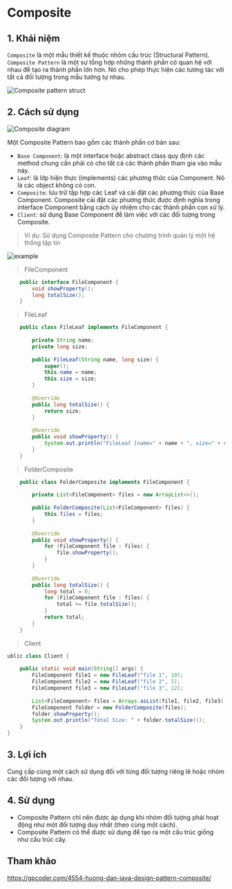 # Composite
## 1. Khái niệm
`Composite` là một mẫu thiết kế thuộc nhóm cấu trúc (Structural Pattern). `Composite Pattern` là một sự tổng hợp những thành phần có quan hệ với nhau để tạo ra thành phần lớn hơn. Nó cho phép thực hiện các tương tác với tất cả đối tượng trong mẫu tương tự nhau.

![Composite pattern struct](https://gpcoder.com/wp-content/uploads/2018/11/Composite.png)

## 2. Cách sử dụng
![Composite diagram](https://gpcoder.com/wp-content/uploads/2018/11/design-patterns-composite-diagram.png)

Một Composite Pattern bao gồm các thành phần cơ bản sau:

- `Base Component`: là một interface hoặc abstract class quy định các method chung cần phải có cho tất cả các thành phần tham gia vào mẫu này.
- `Leaf`: là lớp hiện thực (implements) các phương thức của Component. Nó là các object không có con.
- `Composite`: lưu trữ tập hợp các Leaf và cài đặt các phương thức của Base Component. Composite cài đặt các phương thức được định nghĩa trong interface Component bằng cách ủy nhiệm cho các thành phần con xử lý.
- `Client`: sử dụng Base Component để làm việc với các đối tượng trong Composite.

> Ví dụ: Sử dụng Composite Pattern cho chương trình quản lý một hệ thống tập tin

![example](https://gpcoder.com/wp-content/uploads/2018/11/design-patterns-composite-example.png)

> FileComponent
```java
    public interface FileComponent {
        void showProperty();
        long totalSize();
    }
```
>FileLeaf
```java
    public class FileLeaf implements FileComponent {
    
        private String name;
        private long size;
    
        public FileLeaf(String name, long size) {
            super();
            this.name = name;
            this.size = size;
        }
    
        @Override
        public long totalSize() {
            return size;
        }
    
        @Override
        public void showProperty() {
            System.out.println("FileLeaf [name=" + name + ", size=" + size + "]");
        }
    }
```
> FolderComposite
```java
    public class FolderComposite implements FileComponent {
    
        private List<FileComponent> files = new ArrayList<>();
    
        public FolderComposite(List<FileComponent> files) {
            this.files = files;
        }
    
        @Override
        public void showProperty() {
            for (FileComponent file : files) {
                file.showProperty();
            }
        }
    
        @Override
        public long totalSize() {
            long total = 0;
            for (FileComponent file : files) {
                total += file.totalSize();
            }
            return total;
        }
    }
```
> Client
```java
ublic class Client {
 
    public static void main(String[] args) {
        FileComponent file1 = new FileLeaf("file 1", 10);
        FileComponent file2 = new FileLeaf("file 2", 5);
        FileComponent file3 = new FileLeaf("file 3", 12);
 
        List<FileComponent> files = Arrays.asList(file1, file2, file3);
        FileComponent folder = new FolderComposite(files);
        folder.showProperty();
        System.out.println("Total Size: " + folder.totalSize());
    }
}
```
## 3. Lợi ích
Cung cấp cùng một cách sử dụng đối với từng đối tượng riêng lẻ hoặc nhóm các đối tượng với nhau.

## 4. Sử dụng
- Composite Pattern chỉ nên được áp dụng khi nhóm đối tượng phải hoạt động như một đối tượng duy nhất (theo cùng một cách).
- Composite Pattern có thể được sử dụng để tạo ra một cấu trúc giống như cấu trúc cây.

## Tham khảo

https://gpcoder.com/4554-huong-dan-java-design-pattern-composite/